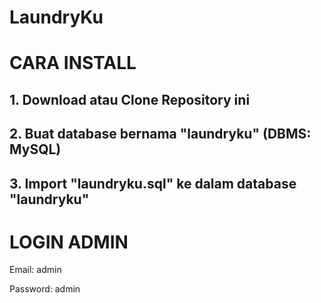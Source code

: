 # LaundryKu


# CARA INSTALL

## 1. Download atau Clone Repository ini
## 2. Buat database bernama "laundryku" (DBMS: MySQL)
## 3. Import "laundryku.sql" ke dalam database "laundryku"

# LOGIN ADMIN

<p>Email: admin</p>
<p>Password: admin</p>